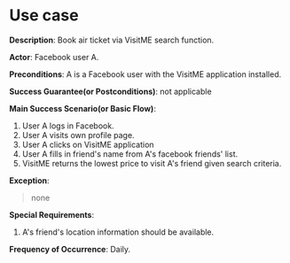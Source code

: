 # Use case #

**Description**: Book air ticket via VisitME search function.


**Actor**: Facebook user A.


**Preconditions**: A is a Facebook user with the VisitME application installed.


**Success Guarantee(or Postconditions)**: not applicable


**Main Success Scenario(or Basic Flow)**:
  1. User A logs in Facebook.
  1. User A visits own profile page.
  1. User A clicks on VisitME application
  1. User A fills in friend's name from A's facebook friends' list.
  1. VisitME returns the lowest price to visit A's friend given search criteria.

**Exception**:
> none

**Special Requirements**:
  1. A's friend's location information should be available.

**Frequency of Occurrence**: Daily.